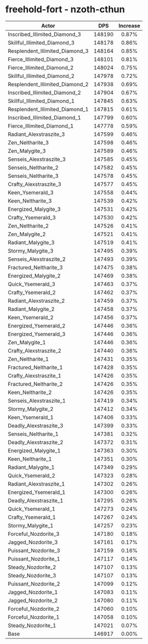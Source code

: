 # freehold-fort - nzoth-cthun
| Actor | DPS | Increase |
|---|:---:|:---:|
|Inscribed_Illimited_Diamond_3|148190|0.87%|
|Skillful_Illimited_Diamond_3|148178|0.86%|
|Resplendent_Illimited_Diamond_3|148164|0.85%|
|Fierce_Illimited_Diamond_3|148101|0.81%|
|Fierce_Illimited_Diamond_2|148024|0.75%|
|Skillful_Illimited_Diamond_2|147978|0.72%|
|Resplendent_Illimited_Diamond_2|147938|0.69%|
|Inscribed_Illimited_Diamond_2|147904|0.67%|
|Skillful_Illimited_Diamond_1|147845|0.63%|
|Resplendent_Illimited_Diamond_1|147815|0.61%|
|Inscribed_Illimited_Diamond_1|147799|0.60%|
|Fierce_Illimited_Diamond_1|147778|0.59%|
|Radiant_Alexstraszite_3|147599|0.46%|
|Zen_Neltharite_3|147598|0.46%|
|Zen_Malygite_3|147589|0.46%|
|Senseis_Alexstraszite_3|147585|0.45%|
|Senseis_Neltharite_2|147582|0.45%|
|Senseis_Neltharite_3|147578|0.45%|
|Crafty_Alexstraszite_3|147577|0.45%|
|Keen_Ysemerald_3|147558|0.44%|
|Keen_Neltharite_3|147539|0.42%|
|Energized_Malygite_3|147531|0.42%|
|Crafty_Ysemerald_3|147530|0.42%|
|Zen_Neltharite_2|147526|0.41%|
|Zen_Malygite_2|147521|0.41%|
|Radiant_Malygite_3|147519|0.41%|
|Stormy_Malygite_3|147495|0.39%|
|Senseis_Alexstraszite_2|147493|0.39%|
|Fractured_Neltharite_3|147475|0.38%|
|Energized_Malygite_2|147469|0.38%|
|Quick_Ysemerald_3|147463|0.37%|
|Crafty_Ysemerald_2|147462|0.37%|
|Radiant_Alexstraszite_2|147459|0.37%|
|Radiant_Malygite_2|147458|0.37%|
|Keen_Ysemerald_2|147456|0.37%|
|Energized_Ysemerald_2|147446|0.36%|
|Energized_Ysemerald_3|147446|0.36%|
|Zen_Malygite_1|147446|0.36%|
|Crafty_Alexstraszite_2|147440|0.36%|
|Zen_Neltharite_1|147431|0.35%|
|Fractured_Neltharite_1|147428|0.35%|
|Crafty_Alexstraszite_1|147426|0.35%|
|Fractured_Neltharite_2|147426|0.35%|
|Keen_Neltharite_2|147426|0.35%|
|Senseis_Alexstraszite_1|147419|0.34%|
|Stormy_Malygite_2|147412|0.34%|
|Keen_Ysemerald_1|147406|0.33%|
|Deadly_Alexstraszite_3|147399|0.33%|
|Senseis_Neltharite_1|147381|0.32%|
|Deadly_Alexstraszite_2|147372|0.31%|
|Energized_Malygite_1|147363|0.30%|
|Keen_Neltharite_1|147351|0.30%|
|Radiant_Malygite_1|147349|0.29%|
|Quick_Ysemerald_2|147323|0.28%|
|Radiant_Alexstraszite_1|147302|0.26%|
|Energized_Ysemerald_1|147300|0.26%|
|Deadly_Alexstraszite_1|147295|0.26%|
|Quick_Ysemerald_1|147273|0.24%|
|Crafty_Ysemerald_1|147267|0.24%|
|Stormy_Malygite_1|147257|0.23%|
|Forceful_Nozdorite_3|147180|0.18%|
|Jagged_Nozdorite_3|147161|0.17%|
|Puissant_Nozdorite_3|147159|0.16%|
|Puissant_Nozdorite_1|147117|0.14%|
|Steady_Nozdorite_2|147107|0.13%|
|Steady_Nozdorite_3|147107|0.13%|
|Puissant_Nozdorite_2|147099|0.12%|
|Jagged_Nozdorite_1|147083|0.11%|
|Jagged_Nozdorite_2|147080|0.11%|
|Forceful_Nozdorite_2|147060|0.10%|
|Forceful_Nozdorite_1|147058|0.10%|
|Steady_Nozdorite_1|147021|0.07%|
|Base|146917|0.00%|
